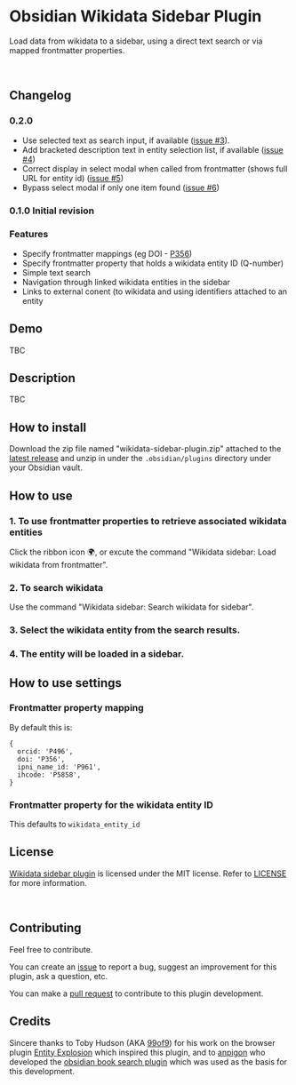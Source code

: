 # Obsidian Wikidata Sidebar Plugin

Load data from wikidata to a sidebar, using a direct text search or via mapped frontmatter properties.

<br>

## Changelog

### 0.2.0
- Use selected text as search input, if available ([issue #3](https://github.com/echinopscis/obsidian-wikidata-plugin/issues/3)).
- Add bracketed description text in entity selection list, if available ([issue #4](https://github.com/echinopscis/obsidian-wikidata-plugin/issues/4))
- Correct display in select modal when called from frontmatter (shows full URL for entity id) ([issue #5](https://github.com/echinopscis/obsidian-wikidata-plugin/issues/5))
- Bypass select modal if only one item found ([issue #6](https://github.com/echinopscis/obsidian-wikidata-plugin/issues/6))
 
### 0.1.0 Initial revision

### Features

- Specify frontmatter mappings (eg DOI - [P356](https://www.wikidata.org/wiki/Property:P356))
- Specify frontmatter property that holds a wikidata entity ID (Q-number)
- Simple text search
- Navigation through linked wikidata entities in the sidebar
- Links to external conent (to wikidata and using identifiers attached to an entity

## Demo

TBC

## Description

TBC

## How to install

Download the zip file named "wikidata-sidebar-plugin.zip" attached to the [latest release](https://github.com/echinopscis/obsidian-wikidata-plugin/releases/latest) and unzip in under the `.obsidian/plugins` directory under your Obsidian vault.

## How to use

### 1. To use frontmatter properties to retrieve associated wikidata entities
Click the ribbon icon 🌍, or excute the command "Wikidata sidebar: Load wikidata from frontmatter".

### 2. To search wikidata
Use the command "Wikidata sidebar: Search wikidata for sidebar".

### 3. Select the wikidata entity from the search results.

### 4. The entity will be loaded in a sidebar.

## How to use settings

### Frontmatter property mapping

By default this is:
```
{
  orcid: 'P496',
  doi: 'P356',
  ipni_name_id: 'P961',
  ihcode: 'P5858',
}
```

### Frontmatter property for the wikidata entity ID

This defaults to `wikidata_entity_id`

## License

[Wikidata sidebar plugin](https://github.com/echinopscis/obsidian-wikidata-plugin) is licensed under the MIT license. Refer to [LICENSE](/LICENSE.TXT) for more information.

<br>

## Contributing

Feel free to contribute.

You can create an [issue](https://github.com/echinopscis/obsidian-wikidata-plugin/issues) to report a bug, suggest an improvement for this plugin, ask a question, etc.

You can make a [pull request](https://github.com/echinopscis/obsidian-wikidata-plugin/pulls) to contribute to this plugin development.

## Credits 

Sincere thanks to Toby Hudson (AKA [99of9](https://github.com/99of9)) for his work on the browser plugin [Entity Explosion](https://github.com/99of9/Entity-Explosion) which inspired this plugin, and to [anpigon](https://github.com/anpigon) who developed the [obsidian book search plugin](https://github.com/anpigon/obsidian-book-search-plugin) which was used as the basis for this development.
